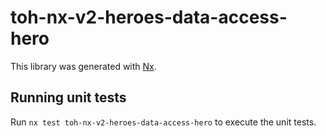 # toh-nx-v2-heroes-data-access-hero

This library was generated with [Nx](https://nx.dev).

## Running unit tests

Run `nx test toh-nx-v2-heroes-data-access-hero` to execute the unit tests.
